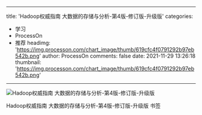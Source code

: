 
---
title: 'Hadoop权威指南 大数据的存储与分析-第4版-修订版-升级版'
categories: 
 - 学习
 - ProcessOn
 - 推荐
headimg: 'https://img.processon.com/chart_image/thumb/619cfc4f0791292b97eb542b.png'
author: ProcessOn
comments: false
date: 2021-11-29 13:26:18
thumbnail: 'https://img.processon.com/chart_image/thumb/619cfc4f0791292b97eb542b.png'
---

<div>   
<img class="thumb" alt="Hadoop权威指南 大数据的存储与分析-第4版-修订版-升级版" src="https://img.processon.com/chart_image/thumb/619cfc4f0791292b97eb542b.png" referrerpolicy="no-referrer">
<p>Hadoop权威指南 大数据的存储与分析-第4版-修订版-升级版 书签</p>  
</div>
            